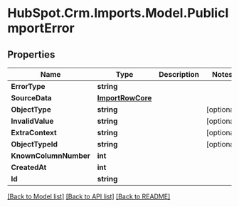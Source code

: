 # HubSpot.Crm.Imports.Model.PublicImportError

## Properties

Name | Type | Description | Notes
------------ | ------------- | ------------- | -------------
**ErrorType** | **string** |  | 
**SourceData** | [**ImportRowCore**](ImportRowCore.md) |  | 
**ObjectType** | **string** |  | [optional] 
**InvalidValue** | **string** |  | [optional] 
**ExtraContext** | **string** |  | [optional] 
**ObjectTypeId** | **string** |  | [optional] 
**KnownColumnNumber** | **int** |  | 
**CreatedAt** | **int** |  | 
**Id** | **string** |  | 

[[Back to Model list]](../README.md#documentation-for-models) [[Back to API list]](../README.md#documentation-for-api-endpoints) [[Back to README]](../README.md)

